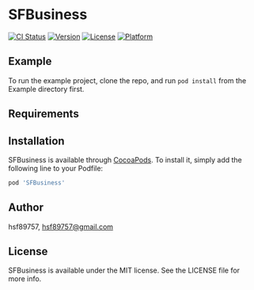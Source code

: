 # SFBusiness

[![CI Status](https://img.shields.io/travis/hsf89757/SFBusiness.svg?style=flat)](https://travis-ci.org/hsf89757/SFBusiness)
[![Version](https://img.shields.io/cocoapods/v/SFBusiness.svg?style=flat)](https://cocoapods.org/pods/SFBusiness)
[![License](https://img.shields.io/cocoapods/l/SFBusiness.svg?style=flat)](https://cocoapods.org/pods/SFBusiness)
[![Platform](https://img.shields.io/cocoapods/p/SFBusiness.svg?style=flat)](https://cocoapods.org/pods/SFBusiness)

## Example

To run the example project, clone the repo, and run `pod install` from the Example directory first.

## Requirements

## Installation

SFBusiness is available through [CocoaPods](https://cocoapods.org). To install
it, simply add the following line to your Podfile:

```ruby
pod 'SFBusiness'
```

## Author

hsf89757, hsf89757@gmail.com

## License

SFBusiness is available under the MIT license. See the LICENSE file for more info.
